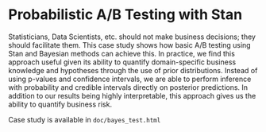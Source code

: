 # Probabilistic A/B Testing with Stan

Statisticians, Data Scientists, etc. should not make business decisions; they should facilitate them. This case study shows how basic A/B testing using Stan and Bayesian methods can achieve this. In practice, we find this approach useful given its ability to quantify domain-specific business knowledge and hypotheses through the use of prior distributions. Instead of using p-values and confidence intervals, we are able to perform inference with probability and credible intervals directly on posterior predictions. In addition to our results being highly interpretable, this approach gives us the ability to quantify business risk.

Case study is available in `doc/bayes_test.html`
